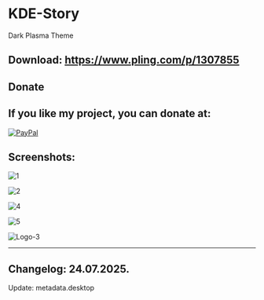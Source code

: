 # KDE-Story

Dark Plasma Theme

Download: https://www.pling.com/p/1307855
-----------------------------------------


<html>
  <head>
    <meta charset="utf-8" />
  </head>
  <body>
    <h2>Donate</h2>
    <h2>If you like my project, you can donate at:</h2>
    <a href="https://www.paypal.com/paypalme/VesnaLazic">
    <img src="PayPal.png" alt="PayPal" />
    </a>
  </body>
</html>




Screenshots:
----------

![1](https://user-images.githubusercontent.com/45247573/195982951-934e7b74-3d5e-499e-b006-3da332ddd284.png)

![2](https://user-images.githubusercontent.com/45247573/195982957-cf3cfd6d-5af4-4672-b3a0-d9fdf808f7e3.jpg)

![4](https://user-images.githubusercontent.com/45247573/195982959-e8690ab3-1f3c-4a62-a1f7-3ec80c6e05ef.png)

![5](https://user-images.githubusercontent.com/45247573/195982960-4aa56cac-3045-41ba-ad0b-75298b374b80.png)

![Logo-3](https://user-images.githubusercontent.com/45247573/195982964-18043fcc-d5af-4f78-8ae0-4daf310f3b34.jpg)

________________________________________________________________________________________________________________


Changelog: 24.07.2025.
----------------------

Update: metadata.desktop
